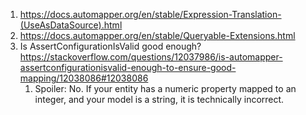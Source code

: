 1. https://docs.automapper.org/en/stable/Expression-Translation-(UseAsDataSource).html
2. https://docs.automapper.org/en/stable/Queryable-Extensions.html
3. Is AssertConfigurationIsValid good enough? https://stackoverflow.com/questions/12037986/is-automapper-assertconfigurationisvalid-enough-to-ensure-good-mapping/12038086#12038086
    1. Spoiler: No.  If your entity has a numeric property mapped to an integer, and your model is a string, it is technically incorrect. 
